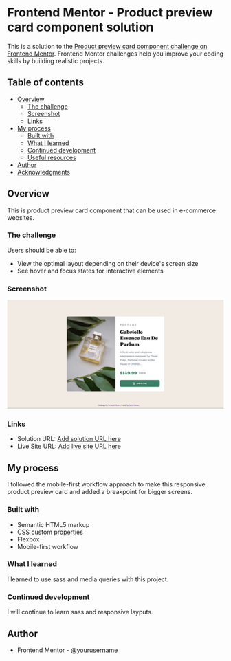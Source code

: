 # Frontend Mentor - Product preview card component solution

This is a solution to the [Product preview card component challenge on Frontend Mentor](https://www.frontendmentor.io/challenges/product-preview-card-component-GO7UmttRfa). Frontend Mentor challenges help you improve your coding skills by building realistic projects. 

## Table of contents

- [Overview](#overview)
  - [The challenge](#the-challenge)
  - [Screenshot](#screenshot)
  - [Links](#links)
- [My process](#my-process)
  - [Built with](#built-with)
  - [What I learned](#what-i-learned)
  - [Continued development](#continued-development)
  - [Useful resources](#useful-resources)
- [Author](#author)
- [Acknowledgments](#acknowledgments)

## Overview
This is product preview card component that can be used in e-commerce websites.

### The challenge

Users should be able to:

- View the optimal layout depending on their device's screen size
- See hover and focus states for interactive elements

### Screenshot

![](./images/Screenshot%202025-03-29%20065022.png)

### Links

- Solution URL: [Add solution URL here](https://your-solution-url.com)
- Live Site URL: [Add live site URL here](https://your-live-site-url.com)

## My process
I followed the mobile-first workflow approach to make this responsive product preview card and added a breakpoint for bigger screens.

### Built with

- Semantic HTML5 markup
- CSS custom properties
- Flexbox
- Mobile-first workflow

### What I learned

I learned to use sass and media queries with this project.

### Continued development

I will continue to learn sass and responsive layputs.

## Author

- Frontend Mentor - [@yourusername](https://www.frontendmentor.io/profile/yourusername)
